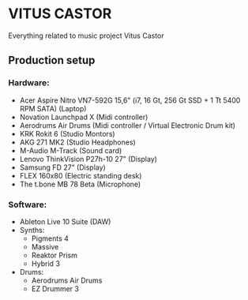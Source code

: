 # VITUS CASTOR

Everything related to music project Vitus Castor

## Production setup
### Hardware:
* Acer Aspire Nitro VN7-592G 15,6" (i7, 16 Gt, 256 Gt SSD + 1 Tt 5400 RPM SATA) (Laptop)
* Novation Launchpad X (Midi controller)
* Aerodrums Air Drums (Midi controller / Virtual Electronic Drum kit)
* KRK Rokit 6 (Studio Montors)
* AKG 271 MK2 (Studio Headphones)
* M-Audio M-Track (Sound card)
* Lenovo ThinkVision P27h-10 27" (Display)
* Samsung FD 27" (Display)
* FLEX 160x80 (Electric standing desk)
* The t.bone MB 78 Beta (Microphone)

### Software:
* Ableton Live 10 Suite (DAW)
* Synths:
  * Pigments 4
  * Massive
  * Reaktor Prism
  * Hybrid 3
* Drums:
  * Aerodrums Air Drums
  * EZ Drummer 3


